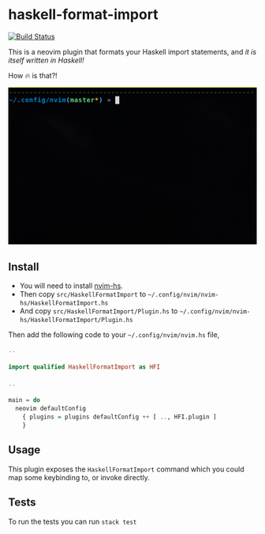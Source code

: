 # haskell-format-import

[![Build Status](https://travis-ci.com/chris-bacon/haskell-format-import.svg?branch=master)](https://travis-ci.com/exosphere-lang/compiler)

This is a neovim plugin that formats your Haskell import statements, and *it is itself written in Haskell!*

How :fire: is that?!

![](haskell-format-import.gif)

## Install

- You will need to install [nvim-hs](https://github.com/neovimhaskell/nvim-hs).
- Then copy `src/HaskellFormatImport` to `~/.config/nvim/nvim-hs/HaskellFormatImport.hs`
- And copy `src/HaskellFormatImport/Plugin.hs` to `~/.config/nvim/nvim-hs/HaskellFormatImport/Plugin.hs`

Then add the following code to your `~/.config/nvim/nvim.hs` file,

```Haskell
..

import qualified HaskellFormatImport as HFI

..

main = do
  neovim defaultConfig
    { plugins = plugins defaultConfig ++ [ .., HFI.plugin ]
    }
```

## Usage

This plugin exposes the `HaskellFormatImport` command which you could map some keybinding to, or invoke directly.

## Tests

To run the tests you can run `stack test`
